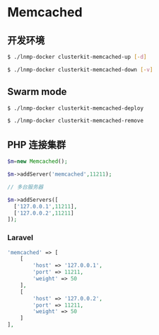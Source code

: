 # Memcached

## 开发环境

```bash
$ ./lnmp-docker clusterkit-memcached-up [-d]

$ ./lnmp-docker clusterkit-memcached-down [-v]
```

## Swarm mode

```bash
$ ./lnmp-docker clusterkit-memcached-deploy

$ ./lnmp-docker clusterkit-memcached-remove
```

## PHP 连接集群

```php
$m=new Memcached();

$m->addServer('memcached',11211);

// 多台服务器

$m->addServers([
  ['127.0.0.1',11211],
  ['127.0.0.2',11211]
]);

```

### Laravel

```php
'memcached' => [
    [
        'host' => '127.0.0.1',
        'port' => 11211,
        'weight' => 50
    ],
    [
        'host' => '127.0.0.2',
        'port' => 11211,
        'weight' => 50
    ]
],
```
